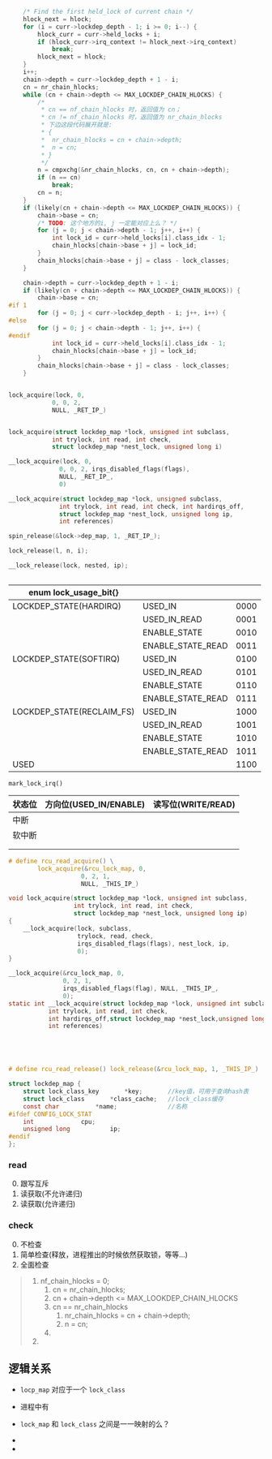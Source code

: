 ```c
	/* Find the first held_lock of current chain */
	hlock_next = hlock;
	for (i = curr->lockdep_depth - 1; i >= 0; i--) {
		hlock_curr = curr->held_locks + i;
		if (hlock_curr->irq_context != hlock_next->irq_context)
			break;
		hlock_next = hlock;
	}
	i++;
	chain->depth = curr->lockdep_depth + 1 - i;
	cn = nr_chain_hlocks;
	while (cn + chain->depth <= MAX_LOCKDEP_CHAIN_HLOCKS) {
		/*
		 * cn == nf_chain_hlocks 时，返回值为 cn；
		 * cn != nf_chain_hlocks 时，返回值为 nr_chain_hlocks
		 * 下边这段代码展开就是:
		 * {
		 * 	nr_chain_hlocks = cn + chain->depth;
		 * 	n = cn;
		 * }
		 */
		n = cmpxchg(&nr_chain_hlocks, cn, cn + chain->depth);
		if (n == cn)
			break;
		cn = n;
	}
	if (likely(cn + chain->depth <= MAX_LOCKDEP_CHAIN_HLOCKS)) {
		chain->base = cn;
		/* TODO: 这个地方的i, j 一定能对应上么？ */
		for (j = 0; j < chain->depth - 1; j++, i++) {
			int lock_id = curr->held_locks[i].class_idx - 1;
			chain_hlocks[chain->base + j] = lock_id;
		}
		chain_hlocks[chain->base + j] = class - lock_classes;
	}
```


```c
	chain->depth = curr->lockdep_depth + 1 - i;
	if (likely(cn + chain->depth <= MAX_LOCKDEP_CHAIN_HLOCKS)) {
		chain->base = cn;
#if 1
		for (j = 0; j < curr->lockdep_depth - i; j++, i++) {
#else
		for (j = 0; j < chain->depth - 1; j++, i++) {
#endif
			int lock_id = curr->held_locks[i].class_idx - 1;
			chain_hlocks[chain->base + j] = lock_id;
		}
		chain_hlocks[chain->base + j] = class - lock_classes;
	}
```


```c

lock_acquire(lock, 0,
            0, 0, 2,
            NULL, _RET_IP_)


lock_acquire(struct lockdep_map *lock, unsigned int subclass,
            int trylock, int read, int check,
            struct lockdep_map *nest_lock, unsigned long i)

__lock_acquire(lock, 0,
              0, 0, 2, irqs_disabled_flags(flags),
              NULL, _RET_IP_,
              0)

__lock_acquire(struct lockdep_map *lock, unsigned subclass,
              int trylock, int read, int check, int hardirqs_off,
              struct lockdep_map *nest_lock, unsigned long ip,
              int references)
```





```c
spin_release(&lock->dep_map, 1, _RET_IP_);

lock_release(l, n, i);

__lock_release(lock, nested, ip);



```





| enum lock_usage_bit{}     |                   |      |
| ------------------------- | ----------------- | ---- |
| LOCKDEP_STATE(HARDIRQ)    | USED_IN           | 0000 |
|                           | USED_IN_READ      | 0001 |
|                           | ENABLE_STATE      | 0010 |
|                           | ENABLE_STATE_READ | 0011 |
| LOCKDEP_STATE(SOFTIRQ)    | USED_IN           | 0100 |
|                           | USED_IN_READ      | 0101 |
|                           | ENABLE_STATE      | 0110 |
|                           | ENABLE_STATE_READ | 0111 |
| LOCKDEP_STATE(RECLAIM_FS) | USED_IN           | 1000 |
|                           | USED_IN_READ      | 1001 |
|                           | ENABLE_STATE      | 1010 |
|                           | ENABLE_STATE_READ | 1011 |
| USED                      |                   | 1100 |



`mark_lock_irq()` 





| 状态位 | 方向位(USED_IN/ENABLE) | 读写位(WRITE/READ) |
| ------ | ---------------------- | ------------------ |
| 中断   |                        |                    |
| 软中断 |                        |                    |
|        |                        |                    |
|        |                        |                    |





```c
# define rcu_read_acquire() \
		lock_acquire(&rcu_lock_map, 0,
					0, 2, 1,
					NULL, _THIS_IP_)

void lock_acquire(struct lockdep_map *lock, unsigned int subclass,
                  int trylock, int read, int check,
                  struct lockdep_map *nest_lock, unsigned long ip)
{
	__lock_acquire(lock, subclass,
                   trylock, read, check,
                   irqs_disabled_flags(flags), nest_lock, ip,
                   0);
}

__lock_acquire(&rcu_lock_map, 0,
               0, 2, 1,
               irqs_disabled_flags(flag), NULL, _THIS_IP_,
               0);
static int __lock_acquire(struct lockdep_map *lock, unsigned int subclass,
		   int trylock, int read, int check,
           int hardirqs_off,struct lockdep_map *nest_lock,unsigned long ip,
		   int references)





# define rcu_read_release()	lock_release(&rcu_lock_map, 1, _THIS_IP_)
```





```c
struct lockdep_map {
	struct lock_class_key		*key;		//key值，可用于查询hash表
	struct lock_class		*class_cache;	//lock_class缓存
	const char			*name;				//名称
#ifdef CONFIG_LOCK_STAT
	int				cpu;
	unsigned long			ip;
#endif
};

```



### read 

0. 跟写互斥
1. 读获取(不允许递归)
2. 读获取(允许递归)

### check

0. 不检查
1. 简单检查(释放，进程推出的时候依然获取锁，等等...)
2. 全面检查



> 1. nf_chain_hlocks = 0;
>    1. cn = nr_chain_hlocks;
>    2. cn + chain->depth <= MAX_LOOKDEP_CHAIN_HLOCKS
>    3. cn == nr_chain_hlocks
>       1. nr_chain_hlocks = cn + chain->depth;
>       2. n = cn;
>    4. 
> 2. 









## 逻辑关系

* `locp_map` 对应于一个 `lock_class` 
* 进程中有





* `lock_map` 和 `lock_class` 之间是一一映射的么？
* 
* 
